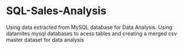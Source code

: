 # SQL-Sales-Analysis
Using data extracted from MySQL database for Data Analysis.
Using datamites mysql databases to acess tables and creating a merged csv master dataset for data analysis
